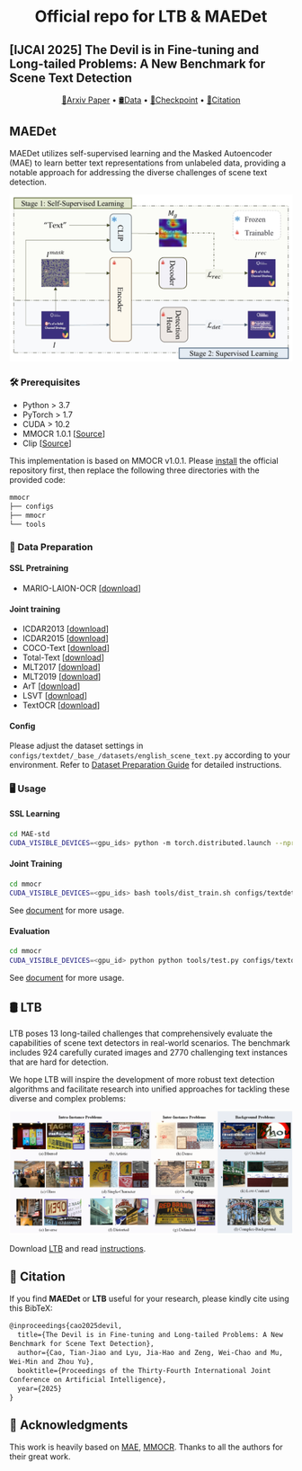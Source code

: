 <div align= "center">
    <h1>  Official repo for LTB & MAEDet</h1>
</div>

## [IJCAI 2025] The Devil is in Fine-tuning and Long-tailed Problems: A New Benchmark for Scene Text Detection

<p align="center">
    <a href="https://arxiv.org/abs/2505.15649">📃Arxiv Paper</a> •
    <a href="https://huggingface.co/datasets/Tianjiao2001/LTB">🛢️Data</a> •
    <a href="https://huggingface.co/Tianjiao2001/MAEDet">🤗Checkpoint</a> •
    <a href="#-citation">📖Citation</a>
</p>

## MAEDet

MAEDet utilizes self-supervised learning and the Masked Autoencoder (MAE) to learn better text representations from unlabeled data, providing a notable approach for addressing the diverse challenges of scene text detection.

![MAEDet](MAEDet/mae-std/MAEDet_overview.jpeg)

### 🛠️ Prerequisites

* Python > 3.7
* PyTorch > 1.7
* CUDA > 10.2
* MMOCR 1.0.1 [[Source](https://mmocr.readthedocs.io/en/v1.0.1/get_started/overview.html)]
* Clip [[Source](https://github.com/openai/CLIP?tab=readme-ov-file#usage)]

This implementation is based on MMOCR v1.0.1. Please [install](https://mmocr.readthedocs.io/en/v1.0.1/get_started/install.html) the official repository first, then replace the following three directories with the provided code:

```
mmocr
├── configs
├── mmocr
└── tools
```

### 🎒 Data Preparation

#### SSL Pretraining

* MARIO-LAION-OCR [[download](https://github.com/microsoft/unilm/tree/master/textdiffuser#books-dataset)]

#### Joint training

* ICDAR2013 [[download](https://rrc.cvc.uab.es/?ch=2&com=downloads)]
* ICDAR2015 [[download](https://rrc.cvc.uab.es/?ch=4&com=downloads)]
* COCO-Text [[download](https://rrc.cvc.uab.es/?ch=5&com=downloads)]
* Total-Text [[download](https://github.com/cs-chan/Total-Text-Dataset)]
* MLT2017 [[download](****)]
* MLT2019 [[download](https://rrc.cvc.uab.es/?ch=15&com=downloads)]
* ArT [[download](https://rrc.cvc.uab.es/?ch=14&com=downloads)]
* LSVT [[download](https://rrc.cvc.uab.es/?ch=12&com=downloads)]
* TextOCR [[download](https://textvqa.org/textocr/dataset/)]

#### Config

Please adjust the dataset settings in `configs/textdet/_base_/datasets/english_scene_text.py` according to your environment. Refer to [Dataset Preparation Guide](https://mmocr.readthedocs.io/en/v1.0.1/user_guides/dataset_prepare.html) for detailed instructions.

### 🖥️ Usage

#### SSL Learning

```bash
cd MAE-std
CUDA_VISIBLE_DEVICES=<gpu_ids> python -m torch.distributed.launch --nproc_per_node=<gpu_num> std_pretrain.py
```

####  Joint Training

```bash
cd mmocr
CUDA_VISIBLE_DEVICES=<gpu_ids> bash tools/dist_train.sh configs/textdet/dbnetpp/dbnetpp_vit_w_pretrain.py <save_dir> <gpu_num>
```

See [document](https://mmocr.readthedocs.io/en/v1.0.1/user_guides/train_test.html#training) for more usage.

#### Evaluation

```bash
cd mmocr
CUDA_VISIBLE_DEVICES=<gpu_id> python python tools/test.py configs/textdet/dbnetpp/dbnetpp_vit_w_pretrain.py <checkpoint_path> --eval hmean-iou
```

See [document](https://mmocr.readthedocs.io/en/v1.0.1/user_guides/train_test.html#test) for more usage.

## 🛢️ LTB

LTB poses 13 long-tailed challenges that comprehensively evaluate the capabilities of scene text detectors in real-world scenarios. The benchmark includes 924 carefully curated images and 2770 challenging text instances that are hard for detection. 

We hope LTB will inspire the development of more robust text detection algorithms and facilitate research into unified approaches for tackling these diverse and complex problems:

![Challenges](LTB/LTB_overview.png)

Download [LTB]() and read [instructions](https://github.com/pd162/LTB/blob/main/LTB/README.md).

## 📖 Citation

If you find **MAEDet** or **LTB** useful for your research, please kindly cite using this BibTeX:

```{bibtex}
@inproceedings{cao2025devil,
  title={The Devil is in Fine-tuning and Long-tailed Problems: A New Benchmark for Scene Text Detection},
  author={Cao, Tian-Jiao and Lyu, Jia-Hao and Zeng, Wei-Chao and Mu, Wei-Min and Zhou Yu},
  booktitle={Proceedings of the Thirty-Fourth International Joint Conference on Artificial Intelligence},
  year={2025}
}
```

## 🙏 Acknowledgments
This work is heavily based on [MAE](https://github.com/facebookresearch/mae), [MMOCR](https://github.com/open-mmlab/mmocr). Thanks to all the authors for their great work.
